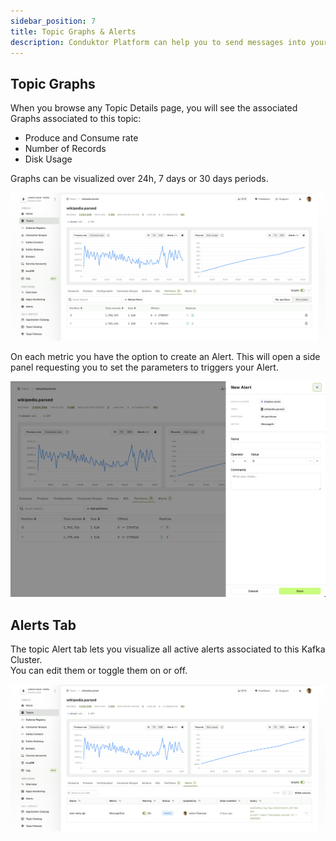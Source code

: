 ```yaml
---
sidebar_position: 7
title: Topic Graphs & Alerts
description: Conduktor Platform can help you to send messages into your topic. It's a useful feature for testing something without having to write a complete application.
---
```


## Topic Graphs 

When you browse any Topic Details page, you will see the associated Graphs associated to this topic:
- Produce and Consume rate
- Number of Records
- Disk Usage

Graphs can be visualized over 24h, 7 days or 30 days periods.

![img.png](img/topic-graphs.png)

On each metric you have the option to create an Alert. This will open a side panel requesting you to set the parameters to triggers your Alert.

![img.png](img/topic-create-alert.png)


## Alerts Tab

The topic Alert tab lets you visualize all active alerts associated to this Kafka Cluster.  
You can edit them or toggle them on or off.

![img.png](img/alerts-tab.png)
          